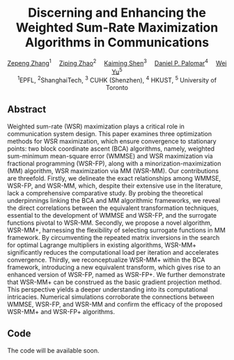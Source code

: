 <div align="center">

<h1>Discerning and Enhancing the Weighted Sum-Rate Maximization Algorithms in Communications</h1>

<div>
    <a href='https://zepengzhang.com/' target='_blank'>Zepeng Zhang</a><sup>1</sup>&emsp;
    <a href='https://faculty.sist.shanghaitech.edu.cn/zhao/' target='_blank'>Ziping Zhao</a><sup>2</sup>&emsp;
    <a href='https://kaimingshen.github.io/' target='_blank'>Kaiming Shen</a><sup>3</sup>&emsp;
    <a href='https://www.danielppalomar.com/' target='_blank'>Daniel P. Palomar</a><sup>4</sup>&emsp;
    <a href='https://www.comm.utoronto.ca/~weiyu/' target='_blank'>Wei Yu</a><sup>5</sup>
</div>
<div>
    <sup>1</sup>EPFL, <sup>2</sup>ShanghaiTech, <sup>3</sup> CUHK (Shenzhen), <sup>4</sup> HKUST, <sup>5</sup> University of Toronto
</div>

</div>

## Abstract
Weighted sum-rate (WSR) maximization plays a critical role in communication system design. This paper examines three optimization methods for WSR maximization, which ensure convergence to stationary points: two block coordinate ascent (BCA) algorithms, namely, weighted sum-minimum mean-square error (WMMSE) and WSR maximization via fractional programming (WSR-FP), along with a minorization-maximization (MM) algorithm, WSR maximization via MM (WSR-MM). Our contributions are threefold. Firstly, we delineate the exact relationships among WMMSE, WSR-FP, and WSR-MM, which, despite their extensive use in the literature, lack a comprehensive comparative study. By probing the theoretical underpinnings linking the BCA and MM algorithmic frameworks, we reveal the direct correlations between the equivalent transformation techniques, essential to the development of WMMSE and WSR-FP, and the surrogate functions pivotal to WSR-MM. Secondly, we propose a novel algorithm, WSR-MM+, harnessing the flexibility of selecting surrogate functions in MM framework. By circumventing the repeated matrix inversions in the search for optimal Lagrange multipliers in existing algorithms, WSR-MM+ significantly reduces the computational load per iteration and accelerates convergence. Thirdly, we reconceptualize WSR-MM+ within the BCA framework, introducing a new equivalent transform, which gives rise to an enhanced version of WSR-FP, named as WSR-FP+. We further demonstrate that WSR-MM+ can be construed as the basic gradient projection method. This perspective yields a deeper understanding into its computational intricacies. Numerical simulations corroborate the connections between WMMSE, WSR-FP, and WSR-MM and confirm the efficacy of the proposed WSR-MM+ and WSR-FP+ algorithms.

## Code
The code will be available soon.

